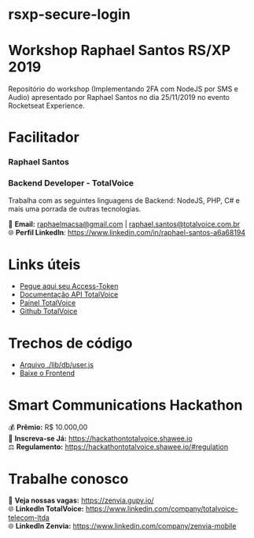 # rsxp-secure-login

# Workshop Raphael Santos RS/XP 2019
Repositório do workshop (Implementando 2FA com NodeJS por SMS e Audio) apresentado por Raphael Santos no dia 25/11/2019 no evento Rocketseat Experience.

# Facilitador
### Raphael Santos 
### Backend Developer - TotalVoice
Trabalha com as seguintes linguagens de Backend: NodeJS, PHP, C# e mais uma porrada de outras tecnologias.

📧 **Email:** raphaelmacsa@gmail.com | raphael.santos@totalvoice.com.br\
🌐 **Perfil LinkedIn**: https://www.linkedin.com/in/raphael-santos-a6a68194

# Links úteis
* [Pegue aqui seu Access-Token](https://conteudo.totalvoice.com.br/landing-page-workshop-2fa)
* [Documentação API TotalVoice](https://api.totalvoice.com.br/doc)
* [Painel TotalVoice](https://api.totalvoice.com.br/painel)
* [Github TotalVoice](https://github.com/totalvoice)

# Trechos de código
* [Arquivo ./lib/db/user.js](https://gist.github.com/raphaelmacsabpf/1173e3aacd9067cb9325ef954bb05074)
* [Baixe o Frontend](https://github.com/raphaelmacsabpf/frontend-login-2fa)

# Smart Communications Hackathon
💰 **Prêmio:** R$ 10.000,00\
📝 **Inscreva-se Já:** <https://hackathontotalvoice.shawee.io>\
⚖ **Regulamento:** <https://hackathontotalvoice.shawee.io/#regulation>

# Trabalhe conosco
💼 **Veja nossas vagas:** <https://zenvia.gupy.io/> \
🌐 **LinkedIn TotalVoice:** <https://www.linkedin.com/company/totalvoice-telecom-ltda> \
🌐 **LinkedIn Zenvia:** <https://www.linkedin.com/company/zenvia-mobile>
